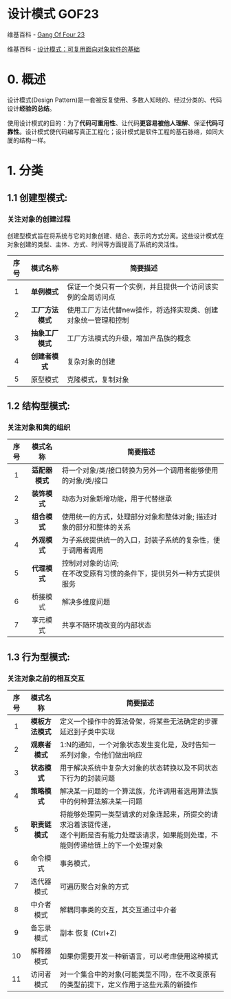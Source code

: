 设计模式 GOF23
==

维基百科 - [Gang Of Four 23](https://en.wikipedia.org/wiki/Design_Patterns)

维基百科 - [设计模式：可复用面向对象软件的基础](https://zh.wikipedia.org/wiki/%E8%AE%BE%E8%AE%A1%E6%A8%A1%E5%BC%8F%EF%BC%9A%E5%8F%AF%E5%A4%8D%E7%94%A8%E9%9D%A2%E5%90%91%E5%AF%B9%E8%B1%A1%E8%BD%AF%E4%BB%B6%E7%9A%84%E5%9F%BA%E7%A1%80)


# 0. 概述

设计模式(Design Pattern)是一套被反复使用、多数人知晓的、经过分类的、代码设计**经验的总结**。

使用设计模式的目的：为了**代码可重用性**、让代码**更容易被他人理解**、保证**代码可靠性**。设计模式使代码编写真正工程化；设计模式是软件工程的基石脉络，如同大厦的结构一样。

# 1. 分类

## 1.1 创建型模式:

### 关注对象的创建过程
创建型模式旨在将系统与它的对象创建、结合、表示的方式分离。这些设计模式在对象创建的类型、主体、方式、时间等方面提高了系统的灵活性。

序号 |  模式名称    |   简要描述
:---:|  :----:     |   -----
1   |   **单例模式**    |   保证一个类只有一个实例，并且提供一个访问该实例的全局访问点
2   |   **工厂方法模式**|   使用工厂方法代替new操作，将选择实现类、创建对象统一管理和控制
3   |   **抽象工厂模式**|   工厂方法模式的升级，增加产品族的概念
4   |   **创建者模式**  |   复杂对象的创建
5   |   原型模式    |   克隆模式，复制对象
 
## 1.2 结构型模式:

### 关注对象和类的组织

序号 |  模式名称    |   简要描述
:---:|:----:     |   -----
1   | **适配器模式**  |   将一个对象/类/接口转换为另外一个调用者能够使用的对象/类/接口
2   | **装饰模式**    |   动态为对象新增功能，用于代替继承
3   | **组合模式**    |   使用统一的方式，处理部分对象和整体对象; 描述对象的部分和整体的关系
4   | **外观模式**   |   为子系统提供统一的入口，封装子系统的复杂性，便于调用者调用
5   | **代理模式**   |   控制对对象的访问;<br>在不改变原有习惯的条件下，提供另外一种方式提供服务
6   | 桥接模式    |   解决多维度问题
7   | 享元模式    |   共享不随环境改变的内部状态

## 1.3 行为型模式:

### 关注对象之前的相互交互

序号 |  模式名称    |   简要描述
:---:|:----:     |   -----
1   | **模板方法模式** |  定义一个操作中的算法骨架，将某些无法确定的步骤延迟到子类中实现
2   | **观察者模式**   |  1:N的通知，一个对象状态发生变化是，及时告知一系列对象，令他们做出响应
3   | **状态模式**     |  用于解决系统中复杂大对象的状态转换以及不同状态下行为的封装问题
4   | **策略模式**     |  解决某一问题的一个算法族，允许调用者选用算法族中的何种算法解决某一问题
5   | **职责链模式**   |  将能够处理同一类型请求的对象连起来，所提交的请求沿着该链传递，<br>逐个判断是否有能力处理该请求，如果能则处理，不能则传递给链上的下一个处理对象
6   | 命令模式     |  事务模式，
7   | 迭代器模式   |  可遍历聚合对象的方式
8   | 中介者模式   |  解耦同事类的交互，其交互通过中介者
9   | 备忘录模式   |  副本 恢复 (Ctrl+Z)
10  | 解释器模式   |  如果你需要开发一种新语言，可以考虑使用这种模式
11  | 访问者模式   |  对一个集合中的对象(可能类型不同)，在不改变原有的类型前提下，定义作用于这些元素的新操作

